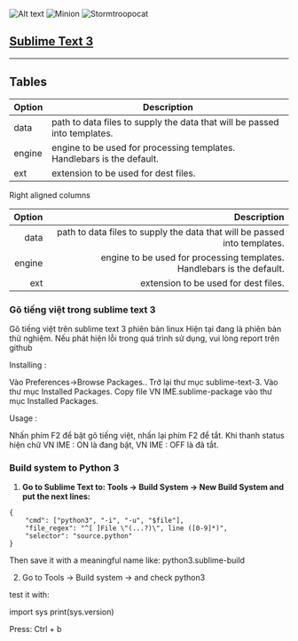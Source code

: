 
![Alt text](https://octodex.github.com/images/dojocat.jpg  "The Dojocat")
![Minion](https://octodex.github.com/images/minion.png)
![Stormtroopocat](https://octodex.github.com/images/stormtroopocat.jpg "The Stormtroopocat")
## __[Sublime Text 3](https://nodeca.github.io/pica/demo/)__ 

----

## Tables

| Option | Description |
| ------ | ----------- |
| data   | path to data files to supply the data that will be passed into templates. |
| engine | engine to be used for processing templates. Handlebars is the default. |
| ext    | extension to be used for dest files. |

Right aligned columns

| Option | Description |
| ------:| -----------:|
| data   | path to data files to supply the data that will be passed into templates. |
| engine | engine to be used for processing templates. Handlebars is the default. |
| ext    | extension to be used for dest files. |

### Gõ tiếng việt trong sublime text 3

Gõ tiếng việt trên sublime text 3 phiên bản linux Hiện tại đang là phiên bản thử nghiệm. Nếu phát hiện lỗi trong quá trình sử dụng, vui lòng report trên github

Installing :

Vào Preferences->Browse Packages.. Trở lại thư mục sublime-text-3. Vào thư mục Installed Packages. Copy file VN IME.sublime-package vào thư mục Installed Packages.

Usage :

Nhấn phím F2 để bật gõ tiếng việt, nhấn lại phím F2 để tắt. Khi thanh status hiện chữ VN IME : ON là đang bật, VN IME : OFF là đã 
tắt.

### Build system to Python 3

1. __Go to Sublime Text to: Tools -> Build System -> New Build System 
and put the next lines:__

```
{
    "cmd": ["python3", "-i", "-u", "$file"],
    "file_regex": "^[ ]File \"(...?)\", line ([0-9]*)",
    "selector": "source.python"
}

```

Then save it with a meaningful name like: python3.sublime-build

2. Go to Tools -> Build system -> and check python3 

test it with:

import sys
print(sys.version)

Press: Ctrl + b
